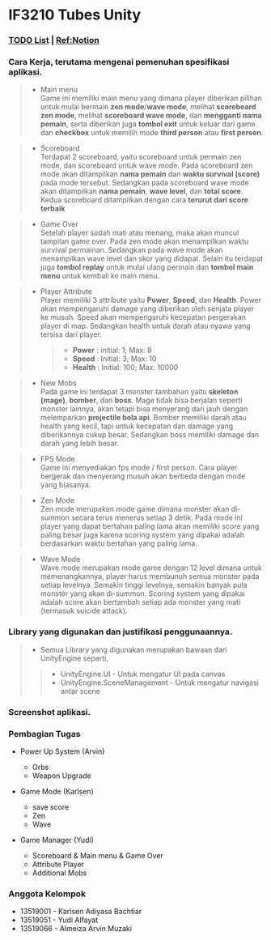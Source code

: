 # IF3210 Tubes Unity

### [TODO List](https://docs.google.com/document/d/1yY7RmJD9YZGf-wmjpBxvo6hABxueVf9PcHD9u6ccxvM/edit?usp=sharing) | [Ref:Notion](https://momentous-ring-807.notion.site/Agate-Survival-Shooter-b27ea3ef2545482bb10e2e0cda1bbc10)

### Cara Kerja, terutama mengenai pemenuhan spesifikasi aplikasi.

> -   Main menu  
>     Game ini memiliki main menu yang dimana player diberikan pilihan untuk mulai bermain **zen mode**/**wave mode**, melihat **scoreboard zen mode**, melihat **scoreboard wave mode**, dan **mengganti nama pemain**, serta diberikan juga **tombol exit** untuk keluar dari game dan **checkbox** untuk memilih mode **third person** atau **first person**.

> -   Scoreboard  
>     Terdapat 2 scoreboard, yaitu scoreboard untuk permain zen mode, dan scoreboard untuk wave mode. Pada scoreboard zen mode akan ditampilkan **nama pemain** dan **waktu survival (score)** pada mode tersebut. Sedangkan pada scoreboard wave mode akan ditampilkan **nama pemain**, **wave level**, dan **total score**. Kedua scoreboard ditampilkan dengan cara **terurut dari score terbaik**

> -   Game Over  
>     Setelah player sudah mati atau menang, maka akan muncul tampilan game over. Pada zen mode akan menampilkan waktu survival permainan. Sedangkan pada wave mode akan menampilkan wave level dan skor yang didapat. Selain itu terdapat juga **tombol replay** untuk mulai ulang permain dan **tombol main menu** untuk kembali ke main menu.

> -   Player Attribute  
>     Player memiliki 3 attribute yaitu **Power**, **Speed**, dan **Health**. Power akan mempengaruhi damage yang diberikan oleh senjata player ke musuh. Speed akan mempengaruhi kecepatan pergerakan player di map. Sedangkan health untuk darah atau nyawa yang tersisa dari player.
>     > -   **Power** : initial: 1; Max: 8
>     > -   **Speed** : Initial: 3; Max: 10
>     > -   **Health** : Initial: 100; Max: 10000

> -   New Mobs  
>     Pada game ini terdapat 3 monster tambahan yaitu **skeleton (mage)**, **bomber**, dan **boss**. Mage tidak bisa berjalan seperti monster lainnya, akan tetapi bisa menyerang dari jauh dengan melemparkan **projectile bola api**. Bomber memiliki darah atau health yang kecil, tapi untuk kecepatan dan damage yang diberikannya cukup besar. Sedangkan boss memiliki damage dan darah yang lebih besar.

> -   FPS Mode  
>     Game ini menyediakan fps mode / first person. Cara player bergerak dan menyerang musuh akan berbeda dengan mode yang biasanya.

> -   Zen Mode <br>
>     Zen mode merupakan mode game dimana monster akan di-summon secara terus menerus setiap 3 detik. Pada mode ini player yang dapat bertahan paling lama akan memiliki score yang paling besar juga karena scoring system yang dipakai adalah berdasarkan waktu bertahan yang paling lama.

> -   Wave Mode <br>
>     Wave mode merupakan mode game dengan 12 level dimana untuk memenangkannya, player harus membunuh semua monster pada setiap levelnya. Semakin tinggi levelnya, semakin banyak pula monster yang akan di-summon. Scoring system yang dipakai adalah score akan bertambah setiap ada monster yang mati (termasuk suicide attack).


### Library yang digunakan dan justifikasi penggunaannya.
> - Semua Library yang digunakan merupakan bawaan dari UnityEngine seperti,
>> - UnityEngine.UI - Untuk mengatur UI pada canvas
>> - UnityEngine.SceneManagement - Untuk mengatur navigasi antar scene
### Screenshot aplikasi.

### Pembagian Tugas

-   Power Up System (Arvin)

    -   Orbs
    -   Weapon Upgrade

-   Game Mode (Karlsen)

    -   save score
    -   Zen
    -   Wave

-   Game Manager (Yudi)
    -   Scoreboard & Main menu & Game Over
    -   Attribute Player
    -   Additional Mobs

### Anggota Kelompok

-   13519001 - Karlsen Adiyasa Bachtiar
-   13519051 - Yudi Alfayat
-   13519066 - Almeiza Arvin Muzaki
